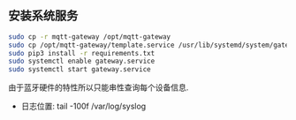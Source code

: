 ## 安装系统服务

```bash
sudo cp -r mqtt-gateway /opt/mqtt-gateway
sudo cp /opt/mqtt-gateway/template.service /usr/lib/systemd/system/gateway.service
sudo pip3 install -r requirements.txt
sudo systemctl enable gateway.service
sudo systemctl start gateway.service
```

由于蓝牙硬件的特性所以只能串性查询每个设备信息.

* 日志位置: tail -100f /var/log/syslog